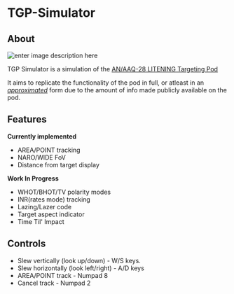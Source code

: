 # TGP-Simulator

## About
![enter image description here](https://d3lcr32v2pp4l1.cloudfront.net/Pictures/780xany/4/3/9/71439_northropgrummanliteningpodonc130wingcairnationalguard_85802.jpg)

TGP Simulator is a simulation of the [AN/AAQ-28 LITENING Targeting Pod](https://en.wikipedia.org/wiki/Litening)

It aims to replicate the functionality of the pod in full, or atleast in an *[approximated](https://www.merriam-webster.com/dictionary/approximate)* form due to the amount of info made publicly available on the pod.

## Features
**Currently implemented**

 - AREA/POINT tracking
 - NARO/WIDE FoV 
 - Distance from target display

**Work In Progress**
 - WHOT/BHOT/TV polarity modes
 - INR(rates mode) tracking
 - Lazing/Lazer code
 - Target aspect indicator
 - Time Til' Impact

## Controls

 - Slew vertically (look up/down) - W/S keys.
 - Slew horizontally (look left/right) - A/D keys
 - AREA/POINT track - Numpad 8
 - Cancel track - Numpad 2


